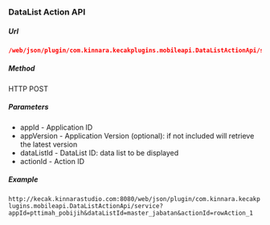 ### DataList Action API ###

##### Url #####
```json
/web/json/plugin/com.kinnara.kecakplugins.mobileapi.DataListActionApi/service
```

##### Method #####
HTTP POST

##### Parameters #####
* appId - Application ID
* appVersion - Application Version (optional): if not included will retrieve the latest version
* dataListId - DataList ID: data list to be displayed
* actionId - Action ID

##### Example #####
`http://kecak.kinnarastudio.com:8080/web/json/plugin/com.kinnara.kecakplugins.mobileapi.DataListActionApi/service?appId=pttimah_pobijih&dataListId=master_jabatan&actionId=rowAction_1`
